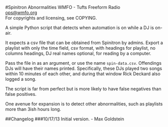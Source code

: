 #Spinitron Abnormalities
WMFO - Tufts Freeform Radio  
ops@wmfo.org  
For copyrights and licensing, see COPYING.  

A simple Python script that detects when automation is on while a DJ is on-air.

It expects a csv file that can be obtained from Spinitron by admins. Export a playlist with only the time field, csv format, with headings for playlist, no columns headings, DJ real names optional, for reading by a computer.

Pass the file in as an argument, or use the name `spin-data.csv`. Offendings DJs will have their names printed. Specifically, these DJs played two songs within 10 minutes of each other, and during that window Rick Deckard also logged a song.

The script is far from perfect but is more likely to have false negatives than false positives.

One avenue for expansion is to detect other abnormalities, such as playlists more than 3ish hours long.

##Changelog
###10/17/13
Initial version. - Max Goldstein
